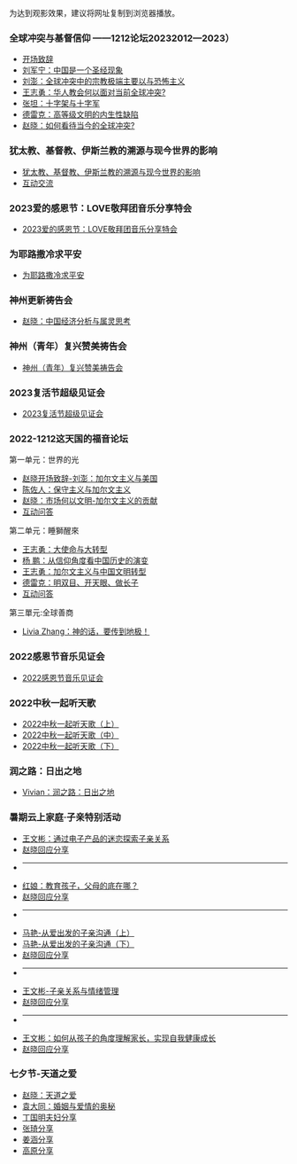 为达到观影效果，建议将网址复制到浏览器播放。


### 全球冲突与基督信仰 ——1212论坛20232012—2023）
* [开场致辞](https://www.asuswebstorage.com/navigate/a/#/s/197615F7EF8F45FCB6B60F05798D5930Y)
* [刘军宁：中国是一个圣经现象](https://www.asuswebstorage.com/navigate/a/#/s/7DE98D4B3A454FF69DCA00AF305906E2Y)
* [刘澎：全球冲突中的宗教极端主要以与恐怖主义](https://www.asuswebstorage.com/navigate/a/#/s/102543AD95334D918DD483EE5BA09834Y)
* [王志勇：华人教会何以面对当前全球冲突?](https://www.asuswebstorage.com/navigate/a/#/s/0DF47525BDF345FE93C5B734E68A5B50Y)
* [张坦：十字架与十字军](https://www.asuswebstorage.com/navigate/a/#/s/9D969670AE534B91859CF81AA4ED5F5CY)
* [德雷克：高等级文明的内生性缺陷](https://www.asuswebstorage.com/navigate/a/#/s/E6C3614D031A45BE969416BB0BD0309DY)
* [赵晓：如何看待当今的全球冲突?](https://www.asuswebstorage.com/navigate/a/#/s/E6197FF2B1774702AAFCD867562D614FY)


### 犹太教、基督教、伊斯兰教的溯源与现今世界的影响

* [犹太教、基督教、伊斯兰教的溯源与现今世界的影响](https://www.asuswebstorage.com/navigate/a/#/s/33726B19063C4B57A68DDFA6E66900C7Y)
* [互动交流](https://www.asuswebstorage.com/navigate/a/#/s/C16E95F3201F42E593E83740F8345CD2Y)


### 2023爱的感恩节：LOVE敬拜团音乐分享特会

* [2023爱的感恩节：LOVE敬拜团音乐分享特会](https://www.asuswebstorage.com/navigate/a/#/s/94372B6DBC744C10ACC91F9CF166F678Y)

  
### 为耶路撒冷求平安

* [为耶路撒冷求平安](https://www.asuswebstorage.com/navigate/a/#/s/3816A4CD7A95403F8CF84EB954EFDA37Y)


### 神州更新祷告会

* [赵晓：中国经济分析与属灵思考](https://www.asuswebstorage.com/navigate/a/#/s/3F5C6DFC91334640AEC0656ADAB2FC54Y)


### 神州（青年）复兴赞美祷告会

* [神州（青年）复兴赞美祷告会](https://www.asuswebstorage.com/navigate/a/#/s/79402B8A0AF94358B072858C5C8194ABY)


### 2023复活节超级见证会

* [2023复活节超级见证会](https://www.asuswebstorage.com/navigate/a/#/s/599292C63A5F47DFB6B021D3A102A7F9Y)


### 2022-1212这天国的福音论坛
第一单元：世界的光
* [赵晓开场致辞-刘澎：加尔文主义与美国](https://www.asuswebstorage.com/navigate/a/#/s/3A7B0A3EA8DD42DDAA3CE741057EE13FY)
* [陈佐人：保守主义与加尔文主义](https://www.asuswebstorage.com/navigate/a/#/s/A9C5EDD707324D30965AFA3DE5DEBFA4Y)
* [赵晓：市场何以文明-加尔文主义的贡献](https://www.asuswebstorage.com/navigate/a/#/s/EB32F172B93C48379188D45D2A580041Y)
* [互动问答](https://www.asuswebstorage.com/navigate/a/#/s/F8D7A3C230F94A219C15CD05A101E542Y)

第二单元：睡獅醒來
* [王志勇：大使命与大转型](https://www.asuswebstorage.com/navigate/a/#/s/41D1430283BD467B93F0D32678B5F8B8Y)
* [杨  鹏：从信仰角度看中国历史的演变](https://www.asuswebstorage.com/navigate/a/#/s/0A9F8680E3124F52BC6981742C575C6FY)
* [王志勇：加尔文主义与中国文明转型](https://www.asuswebstorage.com/navigate/a/#/s/A49E7EC2B4B44B99845E6E3A4984F8A4Y)
* [德雷克：明双目、开天眼、做长子](https://www.asuswebstorage.com/navigate/a/#/s/A2F4E3C1FC7C4DE3B08AF5C95EDCA141Y)
* [互动问答](https://www.asuswebstorage.com/navigate/a/#/s/37255DC4320346C4BBD95B6437FD25CAY)

第三單元:全球善商
* [Livia Zhang：神的话，要传到地极！](https://www.asuswebstorage.com/navigate/a/#/s/6D62982458A142DE9FF2E4B1016A5C8FY)


### 2022感恩节音乐见证会

* [2022感恩节音乐见证会](https://www.asuswebstorage.com/navigate/a/#/s/341EFEB5031A4A229A40C3BE34EB1BF0Y)


### 2022中秋一起听天歌

* [2022中秋一起听天歌（上）](https://www.asuswebstorage.com/navigate/a/#/s/44A7D4CC87C642BB858B11518E9A4835Y)
* [2022中秋一起听天歌（中）](https://www.asuswebstorage.com/navigate/a/#/s/BC68C9DDF29847B7BD9521072740331AY)
* [2022中秋一起听天歌（下）](https://www.asuswebstorage.com/navigate/a/#/s/687FBA8353714902A93C8A0924A8AC21Y)


### 润之路：日出之地

* [Vivian：润之路：日出之地](https://www.asuswebstorage.com/navigate/a/#/s/BAD09015DE2E4920A5D1AC283B89B364Y)

### 暑期云上家庭·子亲特别活动

* [王文彬：通过电子产品的迷恋探索子亲关系](https://www.asuswebstorage.com/navigate/a/#/s/EE3A8E83017A4F48986A320E8826E61DY)
* [赵晓回应分享](https://www.asuswebstorage.com/navigate/a/#/s/D6443B56211B4353BBC740DBF6628F10Y)
* ---
* [红娘：教育孩子，父母的底在哪？](https://www.asuswebstorage.com/navigate/a/#/s/65DD8D99B02B4531ADC0D50B3A9C0483Y)
* [赵晓回应分享](https://www.asuswebstorage.com/navigate/a/#/s/F6E8B3E45210462CB5582B97BD70D125Y)
* ---
* [马艳-从爱出发的子亲沟通（上）](https://www.asuswebstorage.com/navigate/a/#/s/A695E04EB33E4D47BBFE357AE810E495Y)
* [马艳-从爱出发的子亲沟通（下）](https://www.asuswebstorage.com/navigate/a/#/s/7F5D9658AF31462789CDADBE3A3B6719Y)
* [赵晓回应分享](https://www.asuswebstorage.com/navigate/a/#/s/AB32E7072F0B404684BAECFA48507550Y)
* ---
* [王文彬-子亲关系与情绪管理](https://www.asuswebstorage.com/navigate/a/#/s/4C572BE81A2E408EA19F6B236708F9F0Y)
* [赵晓回应分享](https://www.asuswebstorage.com/navigate/a/#/s/F6926EE505224AF6B9747362E9F6B340Y)
* ---
* [王文彬：如何从孩子的角度理解家长，实现自我健康成长](https://www.asuswebstorage.com/navigate/a/#/s/174CB29BBD5E465DAD3497EA5746C470Y)
* [赵晓回应分享](https://www.asuswebstorage.com/navigate/a/#/s/AC2A2FAE1F88419B9A5713669DFF0DD1Y)

### 七夕节-天道之爱

* [赵晓：天道之爱](https://www.asuswebstorage.com/navigate/a/#/s/E3EEDA7CCADC4D809975A0EF1EFB02D4Y)
* [袁大同：婚姻与爱情的奥秘](https://www.asuswebstorage.com/navigate/a/#/s/92FC6329399A42E98A5182CCD9A022E0Y)
* [丁国明夫妇分享](https://www.asuswebstorage.com/navigate/a/#/s/A5926E9F87394A17A534A52E562535A4Y)
* [张琦分享](https://www.asuswebstorage.com/navigate/a/#/s/0DE101B68CE945A0BF805037C5DC4DEFY)
* [姜涵分享](https://www.asuswebstorage.com/navigate/a/#/s/74D03AFA9AE843CDB74DB4B41B2331BCY)
* [高原分享](https://www.asuswebstorage.com/navigate/a/#/s/4CE5783BE511473EB3E447BA1D160E7EY)
